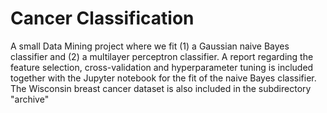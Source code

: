 # Cancer Classification
 A small Data Mining project where we fit (1) a Gaussian naive Bayes classifier and (2) a multilayer perceptron classifier. A report regarding the feature selection, cross-validation and hyperparameter tuning is included together with the  Jupyter  notebook for the fit of the naive Bayes classifier. The Wisconsin breast cancer dataset is also included in the subdirectory "archive"
